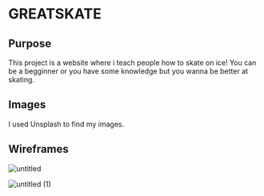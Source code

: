 # GREATSKATE

## Purpose

This project is a website where i teach people how to skate on ice!
You can be a begginner or you have some knowledge but you wanna be better at skating.

## Images

I used Unsplash to find my images.

## Wireframes

![untitled](https://github.com/Idehed/P1/assets/146822758/6306e29d-3abd-4b08-b2c2-e8ebca225276)

![untitled (1)](https://github.com/Idehed/P1/assets/146822758/2d1d8ab2-5e99-4a18-a338-754d63cd8555)
